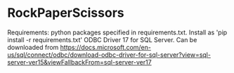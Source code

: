 # RockPaperScissors

Requirements:
    python packages specified in requirements.txt. Install as
        'pip install -r requirements.txt'
    ODBC Driver 17 for SQL Server. Can be downloaded from
        https://docs.microsoft.com/en-us/sql/connect/odbc/download-odbc-driver-for-sql-server?view=sql-server-ver15&viewFallbackFrom=sql-server-ver17
